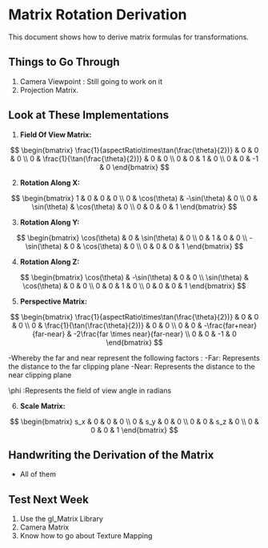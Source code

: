 # Matrix Rotation Derivation

This document shows how to derive matrix formulas for transformations.

## Things to Go Through
1. Camera Viewpoint : Still going to work on it
2. Projection Matrix. 

## Look at These Implementations
1. **Field Of View Matrix:**
  
$$
\begin{bmatrix}
 \frac{1}{aspectRatio\times\tan(\frac{\theta}{2})} & 0 & 0 & 0 \\
0 & \frac{1}{\tan(\frac{\theta}{2})} & 0 & 0 \\
0 & 0 & 1 & 0 \\
0 & 0 & -1 & 0
\end{bmatrix}
$$

2. **Rotation Along X:**


$$
\begin{bmatrix}
1 & 0 & 0 & 0 \\
0 & \cos(\theta) & -\sin(\theta) & 0 \\
0 & \sin(\theta) & \cos(\theta) & 0 \\
0 & 0 & 0 & 1
\end{bmatrix}
$$

3. **Rotation Along Y:**


$$
\begin{bmatrix}
\cos(\theta) & 0 & \sin(\theta) & 0 \\
0 & 1 & 0 & 0 \\
-\sin(\theta) & 0 & \cos(\theta) & 0 \\
0 & 0 & 0 & 1
\end{bmatrix}
$$

4. **Rotation Along Z:**


$$
\begin{bmatrix}
\cos(\theta) & -\sin(\theta) & 0 & 0 \\
\sin(\theta) & \cos(\theta) & 0 & 0 \\
0 & 0 & 1 & 0 \\
0 & 0 & 0 & 1
\end{bmatrix}
$$

5. **Perspective Matrix:**

$$
\begin{bmatrix}
 \frac{1}{aspectRatio\times\tan(\frac{\theta}{2})} & 0 & 0 & 0 \\
0 & \frac{1}{\tan(\frac{\theta}{2})} & 0 & 0 \\
0 & 0 & -\frac{far+near}{far-near} & -2\frac{far \times near}{far-near} \\
0 & 0 & -1 & 0
\end{bmatrix}
$$


-Whereby the far and near represent the following factors :
 -Far: Represents the distance to the far clipping plane
 -Near: Represents the distance to the near clipping plane

 
\phi  :Represents the field of view angle in radians



6. **Scale Matrix:**
  
$$
\begin{bmatrix}
 s_x & 0 & 0 & 0 \\
0 & s_y & 0 & 0 \\
0 & 0 & s_z & 0 \\
0 & 0 & 0 & 1
\end{bmatrix}
$$
 
## Handwriting the Derivation of the Matrix
- All of them

## Test Next Week
1. Use the gl_Matrix Library
2. Camera Matrix
3. Know how to go about Texture Mapping
